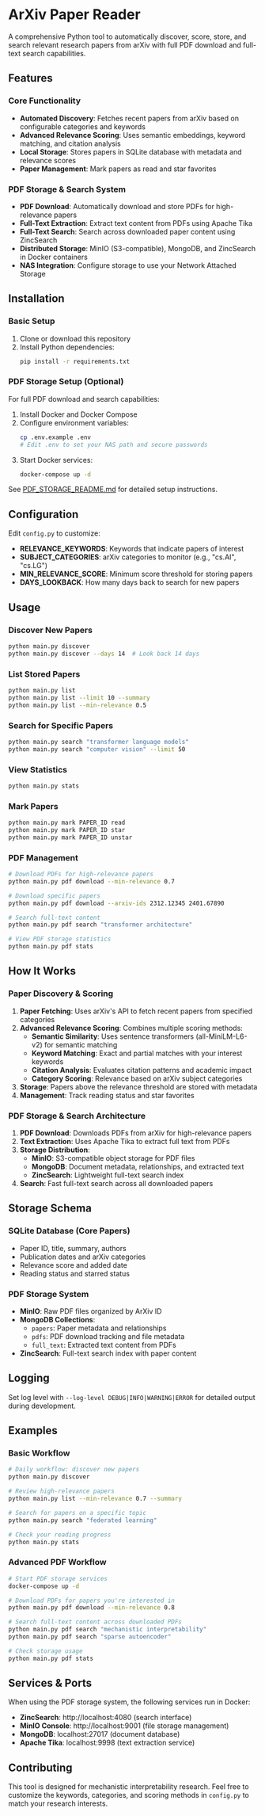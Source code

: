 # ArXiv Paper Reader

A comprehensive Python tool to automatically discover, score, store, and search relevant research papers from arXiv with full PDF download and full-text search capabilities.

## Features

### Core Functionality
- **Automated Discovery**: Fetches recent papers from arXiv based on configurable categories and keywords
- **Advanced Relevance Scoring**: Uses semantic embeddings, keyword matching, and citation analysis
- **Local Storage**: Stores papers in SQLite database with metadata and relevance scores
- **Paper Management**: Mark papers as read and star favorites

### PDF Storage & Search System
- **PDF Download**: Automatically download and store PDFs for high-relevance papers
- **Full-Text Extraction**: Extract text content from PDFs using Apache Tika
- **Full-Text Search**: Search across downloaded paper content using ZincSearch
- **Distributed Storage**: MinIO (S3-compatible), MongoDB, and ZincSearch in Docker containers
- **NAS Integration**: Configure storage to use your Network Attached Storage

## Installation

### Basic Setup
1. Clone or download this repository
2. Install Python dependencies:
   ```bash
   pip install -r requirements.txt
   ```

### PDF Storage Setup (Optional)
For full PDF download and search capabilities:

1. Install Docker and Docker Compose
2. Configure environment variables:
   ```bash
   cp .env.example .env
   # Edit .env to set your NAS path and secure passwords
   ```
3. Start Docker services:
   ```bash
   docker-compose up -d
   ```

See [PDF_STORAGE_README.md](PDF_STORAGE_README.md) for detailed setup instructions.

## Configuration

Edit `config.py` to customize:

- **RELEVANCE_KEYWORDS**: Keywords that indicate papers of interest
- **SUBJECT_CATEGORIES**: arXiv categories to monitor (e.g., "cs.AI", "cs.LG")
- **MIN_RELEVANCE_SCORE**: Minimum score threshold for storing papers
- **DAYS_LOOKBACK**: How many days back to search for new papers

## Usage

### Discover New Papers
```bash
python main.py discover
python main.py discover --days 14  # Look back 14 days
```

### List Stored Papers
```bash
python main.py list
python main.py list --limit 10 --summary
python main.py list --min-relevance 0.5
```

### Search for Specific Papers
```bash
python main.py search "transformer language models"
python main.py search "computer vision" --limit 50
```

### View Statistics
```bash
python main.py stats
```

### Mark Papers
```bash
python main.py mark PAPER_ID read
python main.py mark PAPER_ID star
python main.py mark PAPER_ID unstar
```

### PDF Management
```bash
# Download PDFs for high-relevance papers
python main.py pdf download --min-relevance 0.7

# Download specific papers
python main.py pdf download --arxiv-ids 2312.12345 2401.67890

# Search full-text content
python main.py pdf search "transformer architecture"

# View PDF storage statistics
python main.py pdf stats
```

## How It Works

### Paper Discovery & Scoring
1. **Paper Fetching**: Uses arXiv's API to fetch recent papers from specified categories
2. **Advanced Relevance Scoring**: Combines multiple scoring methods:
   - **Semantic Similarity**: Uses sentence transformers (all-MiniLM-L6-v2) for semantic matching
   - **Keyword Matching**: Exact and partial matches with your interest keywords
   - **Citation Analysis**: Evaluates citation patterns and academic impact
   - **Category Scoring**: Relevance based on arXiv subject categories
3. **Storage**: Papers above the relevance threshold are stored with metadata
4. **Management**: Track reading status and star favorites

### PDF Storage & Search Architecture
1. **PDF Download**: Downloads PDFs from arXiv for high-relevance papers
2. **Text Extraction**: Uses Apache Tika to extract full text from PDFs
3. **Storage Distribution**:
   - **MinIO**: S3-compatible object storage for PDF files
   - **MongoDB**: Document metadata, relationships, and extracted text
   - **ZincSearch**: Lightweight full-text search index
4. **Search**: Fast full-text search across all downloaded papers

## Storage Schema

### SQLite Database (Core Papers)
- Paper ID, title, summary, authors
- Publication dates and arXiv categories  
- Relevance score and added date
- Reading status and starred status

### PDF Storage System
- **MinIO**: Raw PDF files organized by ArXiv ID
- **MongoDB Collections**:
  - `papers`: Paper metadata and relationships
  - `pdfs`: PDF download tracking and file metadata
  - `full_text`: Extracted text content from PDFs
- **ZincSearch**: Full-text search index with paper content

## Logging

Set log level with `--log-level DEBUG|INFO|WARNING|ERROR` for detailed output during development.

## Examples

### Basic Workflow
```bash
# Daily workflow: discover new papers
python main.py discover

# Review high-relevance papers
python main.py list --min-relevance 0.7 --summary

# Search for papers on a specific topic
python main.py search "federated learning"

# Check your reading progress
python main.py stats
```

### Advanced PDF Workflow
```bash
# Start PDF storage services
docker-compose up -d

# Download PDFs for papers you're interested in
python main.py pdf download --min-relevance 0.8

# Search full-text content across downloaded PDFs
python main.py pdf search "mechanistic interpretability"
python main.py pdf search "sparse autoencoder"

# Check storage usage
python main.py pdf stats
```

## Services & Ports

When using the PDF storage system, the following services run in Docker:

- **ZincSearch**: http://localhost:4080 (search interface)
- **MinIO Console**: http://localhost:9001 (file storage management) 
- **MongoDB**: localhost:27017 (document database)
- **Apache Tika**: localhost:9998 (text extraction service)

## Contributing

This tool is designed for mechanistic interpretability research. Feel free to customize the keywords, categories, and scoring methods in `config.py` to match your research interests.